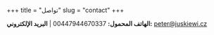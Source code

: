 +++
title = "تواصل"
slug = "contact"
+++

**الهاتف المحمول:** 00447944670337 | **البريد الإلكتروني:** peter@juskiewi.cz
